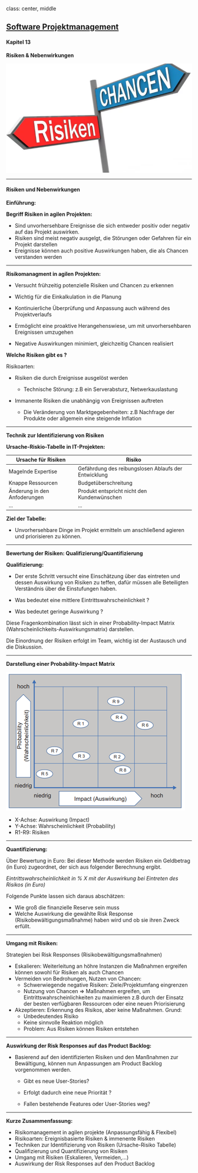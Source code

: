 class: center, middle

## [Software Projektmanagement](index.html)

#### Kapitel 13
**Risiken & Nebenwirkungen**

![:scale 50%](media/kapitel11bis16/riskchance.PNG)

---
#### Risiken und Nebenwirkungen

**Einführung:**

**Begriff Risiken in agilen Projekten:**

- Sind unvorhersehbare Ereignisse die sich entweder positiv oder negativ auf das Projekt auswirken.
- Risiken sind meist negativ ausgelgt, die Störungen oder Gefahren für ein Projekt darstellen
- Ereignisse können auch positive Auswirkungen haben, die als Chancen verstanden werden

---

**Risikomanagment in agilen Projekten:**

- Versucht frühzeitig potenzielle Risiken und Chancen zu erkennen 

- Wichtig für die Einkalkulation in die Planung

- Kontinuierliche Überprüfung und Anpassung auch während des Projektverlaufs

- Ermöglicht eine proaktive Herangehenswiese, um mit unvorhersehbaren 
  Ereignissen umzugehen

- Negative Auswirkungen minimiert, gleichzeitig Chancen realisiert

**Welche Risiken gibt es ?**

Risikoarten:
- Risiken die durch Ereignisse ausgelöst werden
    - Technische Störung: z.B ein Serverabsturz, Netwerkauslastung

- Immanente Risiken die unabhängig von Ereignissen auftreten
    - Die Veränderung von Marktgegebenheiten: z.B Nachfrage der Produkte
    oder allgemein eine steigende Inflation

---

**Technik zur Identifizierung von Risiken**

**Ursache-Riskio-Tabelle in IT-Projekten:**

| Ursache für Risiken  | Risiko   |
| -------- | -------- |
| Magelnde Expertise    | Gefährdung des reibungslosen Ablaufs der Entwicklung  |
| Knappe Ressourcen   | Budgetüberschreitung   |
| Änderung in den Anfoderungen | Produkt entspricht nicht den Kundenwünschen |
|...|...|

**Ziel der Tabelle:**
- Unvorhersehbare Dinge im Projekt ermitteln um anschließend agieren und priorisieren zu können.

---

**Bewertung der Risiken: Qualifizierung/Quantifizierung**

**Qualifizierung:**

- Der erste Schritt versucht eine Einschätzung über das eintreten und dessen Auswirkung von Risiken zu teffen, dafür müssen alle Beteiligten Verständnis über die Einstufungen haben.

- Was bedeutet eine mittlere Eintrittswahrscheinlichkeit ?
- Was bedeutet geringe Auswirkung ?

Diese Fragenkombination lässt sich in einer  Probability-Impact Matrix (Wahrscheinlichkeits-Auswirkungsmatrix) darstellen.

Die Einordnung der Risiken erfolgt im Team, wichtig ist der Austausch und die Diskussion.

---

**Darstellung einer Probability-Impact Matrix**

![](media/kapitel11bis16/probmatrix.PNG)

- X-Achse: Auswirkung (Impact)
- Y-Achse: Wahrscheinlichkeit (Probability)
- R1-R9: Risiken

---

**Quantifizierung:**

Über Bewertung in Euro:
Bei dieser Methode werden Risiken ein Geldbetrag (in Euro) zugeordnet, der sich aus folgender Berechnung ergibt.

*Eintrittswahrscheinlichkeit in % X mit der Auswirkung bei Eintreten des Risikos (in Euro)*

Folgende Punkte lassen sich daraus abschätzen:
- Wie groß die finanzielle Reserve sein muss
- Welche Auswirkung die gewählte Risk Response (Risikobewältigungsmaßnahme) haben wird und ob sie ihren Zweck erfüllt.

---

**Umgang mit Risiken:**

Strategien bei Risk Responses (Risikobewältigungsmaßnahmen)
- Eskalieren: Weiterleitung an höhre Instanzen die Maßnahmen ergreifen können sowohl für Risiken als auch Chancen
- Vermeiden von Bedrohungen, Nutzen von Chancen:
  -  Schwerwiegende negative Risiken: Ziele/Projektumfang eingrenzen
  - Nutzung von Chancen => Maßnahmen ergreifen, um Eintrittswahrscheinlichkeiten zu maximieren z.B durch der Einsatz der besten verfügbaren Ressourcen oder eine neuen Priorisierung
- Akzeptieren: Erkennung des Risikos, aber keine Maßnahmen. Grund:
    - Unbedeutendes Risiko
    - Keine sinnvolle Reaktion möglich
    - Problem: Aus Risiken können Risiken entstehen
 
---

**Auswirkung der Risk Responses auf das Product Backlog:**

- Basierend auf den identifizierten Risiken und den Manßnahmen zur Bewältigung, können nun Anpassungen am Product Backlog vorgenommen werden.
  - Gibt es neue User-Stories?
  
  - Erfolgt dadurch eine neue Priorität ?
  
  - Fallen bestehende Features oder User-Stories weg?

---

**Kurze Zusammenfassung:**

- Risikomanagement in agilen projekte (Anpassungsfähig & Flexibel)
- Risikoarten: Ereignisbasierte Risiken & immenente Risiken
- Techniken zur Identifizierung von Risiken (Ursache-Risiko Tabelle)
- Qualifizierung und Quantifizierung von Risiken
- Umgang mit Risiken (Eskalieren, Vermeiden,...)
- Auswirkung der Risk Responses auf den Product Backlog
